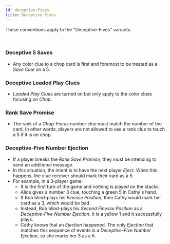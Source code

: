 ```yaml
---
id: deceptive-fives
title: Deceptive-Fives
---
```


These conventions apply to the "Deceptive-Fives" variants.

<br />

### Deceptive 5 Saves

- Any color clue to a chop card is first and foremost to be treated as a *Save Clue* on a 5.

### Deceptive Loaded Play Clues

- *Loaded Play Clues* are turned on but only apply to the color clues focusing on *Chop*.

### Rank Save Promise

- The rank of a *Chop-Focus* number clue must match the number of the card. In other words, players are not allowed to use a rank clue to touch a 5 if it is on chop.

### Deceptive-Five Number Ejection

- If a player breaks the *Rank Save Promise*, they must be intending to send an additional message.
- In this situation, the intent is to have the next player *Eject*. When this happens, the clue receiver should mark their card as a 5.
- For example, in a 3-player game:
  - It is the first turn of the game and nothing is played on the stacks.
  - Alice gives a number 3 clue, touching a green 5 in Cathy's hand.
  - If Bob blind-plays his *Finesse Position*, then Cathy would mark her card as a 3, which would be bad.
  - Instead, Bob blind-plays his *Second Finesse Position* as a *Deceptive-Five Number Ejection*. It is a yellow 1 and it successfully plays.
  - Cathy knows that an *Ejection* happened. The only *Ejection* that matches this sequence of events is a *Deceptive-Five Number Ejection*, so she marks her 3 as a 5.
